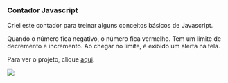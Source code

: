 ### Contador Javascript

Criei este contador para treinar alguns conceitos básicos de Javascript.

Quando o número fica negativo, o número fica vermelho. Tem um limite de decremento e incremento. Ao chegar no limite, é exibido um alerta na tela.

Para ver o projeto, clique [aqui](https://douglasbasilio.github.io/projects/contador).

![](https://i.imgur.com/rX08oLa.png)
